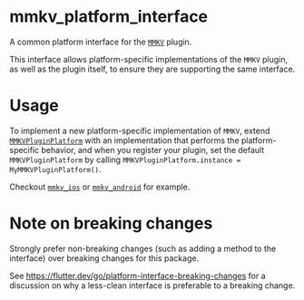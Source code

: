 # mmkv\_platform\_interface

A common platform interface for the [`MMKV`][1] plugin.

This interface allows platform-specific implementations of the `MMKV`
plugin, as well as the plugin itself, to ensure they are supporting the
same interface.

# Usage

To implement a new platform-specific implementation of `MMKV`, extend
[`MMKVPluginPlatform`][2] with an implementation that performs the
platform-specific behavior, and when you register your plugin, set the default
`MMKVPluginPlatform` by calling
`MMKVPluginPlatform.instance = MyMMKVPluginPlatform()`.

Checkout [`mmkv_ios`][3] or [`mmkv_android`][4] for example.

# Note on breaking changes

Strongly prefer non-breaking changes (such as adding a method to the interface)
over breaking changes for this package.

See https://flutter.dev/go/platform-interface-breaking-changes for a discussion
on why a less-clean interface is preferable to a breaking change.

[1]: ../mmkv
[2]: lib/mmkv_platform_interface.dart
[3]: ../mmkv_ios
[4]: ../mmkv_android
